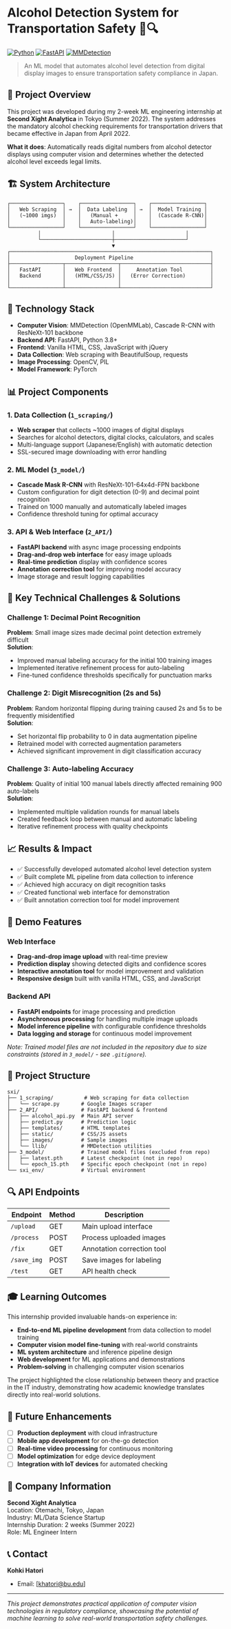 # Alcohol Detection System for Transportation Safety 🚛🔍

[![Python](https://img.shields.io/badge/Python-3.8+-blue.svg)](https://python.org)
[![FastAPI](https://img.shields.io/badge/FastAPI-0.68+-green.svg)](https://fastapi.tiangolo.com)
[![MMDetection](https://img.shields.io/badge/MMDetection-2.7.0-orange.svg)](https://github.com/open-mmlab/mmdetection)

> An ML model that automates alcohol level detection from digital display images to ensure transportation safety compliance in Japan.

## 🎯 Project Overview

This project was developed during my 2-week ML engineering internship at **Second Xight Analytica** in Tokyo (Summer 2022). The system addresses the mandatory alcohol checking requirements for transportation drivers that became effective in Japan from April 2022.

**What it does**: Automatically reads digital numbers from alcohol detector displays using computer vision and determines whether the detected alcohol level exceeds legal limits.

## 🏗️ System Architecture

```
┌─────────────────┐    ┌─────────────────┐    ┌─────────────────┐
│   Web Scraping  │ →  │  Data Labeling  │ →  │  Model Training │
│   (~1000 imgs)  │    │   (Manual +     │    │  (Cascade R-CNN)│
│                 │    │   Auto-labeling)│    │                 │
└─────────────────┘    └─────────────────┘    └─────────────────┘
          │                       │                       │
          └───────────────────────┼───────────────────────┘
                                  ▼
┌─────────────────────────────────────────────────────────────────┐
│                     Deployment Pipeline                         │
├─────────────────┬─────────────────┬─────────────────────────────┤
│   FastAPI       │   Web Frontend  │     Annotation Tool         │
│   Backend       │   (HTML/CSS/JS) │   (Error Correction)        │
│                 │                 │                             │
└─────────────────┴─────────────────┴─────────────────────────────┘
```

## 🔧 Technology Stack

- **Computer Vision**: MMDetection (OpenMMLab), Cascade R-CNN with ResNeXt-101 backbone
- **Backend API**: FastAPI, Python 3.8+
- **Frontend**: Vanilla HTML, CSS, JavaScript with jQuery
- **Data Collection**: Web scraping with BeautifulSoup, requests
- **Image Processing**: OpenCV, PIL
- **Model Framework**: PyTorch

## 📊 Project Components

### 1. Data Collection (`1_scraping/`)
- **Web scraper** that collects ~1000 images of digital displays
- Searches for alcohol detectors, digital clocks, calculators, and scales
- Multi-language support (Japanese/English) with automatic detection
- SSL-secured image downloading with error handling

### 2. ML Model (`3_model/`)
- **Cascade Mask R-CNN** with ResNeXt-101-64x4d-FPN backbone
- Custom configuration for digit detection (0-9) and decimal point recognition
- Trained on 1000 manually and automatically labeled images
- Confidence threshold tuning for optimal accuracy

### 3. API & Web Interface (`2_API/`)
- **FastAPI backend** with async image processing endpoints
- **Drag-and-drop web interface** for easy image uploads
- **Real-time prediction** display with confidence scores
- **Annotation correction tool** for improving model accuracy
- Image storage and result logging capabilities

## 🎯 Key Technical Challenges & Solutions

### Challenge 1: Decimal Point Recognition
**Problem**: Small image sizes made decimal point detection extremely difficult  
**Solution**: 
- Improved manual labeling accuracy for the initial 100 training images
- Implemented iterative refinement process for auto-labeling
- Fine-tuned confidence thresholds specifically for punctuation marks

### Challenge 2: Digit Misrecognition (2s and 5s)
**Problem**: Random horizontal flipping during training caused 2s and 5s to be frequently misidentified  
**Solution**: 
- Set horizontal flip probability to 0 in data augmentation pipeline
- Retrained model with corrected augmentation parameters
- Achieved significant improvement in digit classification accuracy

### Challenge 3: Auto-labeling Accuracy
**Problem**: Quality of initial 100 manual labels directly affected remaining 900 auto-labels  
**Solution**:
- Implemented multiple validation rounds for manual labels
- Created feedback loop between manual and automatic labeling
- Iterative refinement process with quality checkpoints

## 📈 Results & Impact

- ✅ Successfully developed automated alcohol level detection system
- ✅ Built complete ML pipeline from data collection to inference
- ✅ Achieved high accuracy on digit recognition tasks
- ✅ Created functional web interface for demonstration
- ✅ Built annotation correction tool for model improvement

## 🎥 Demo Features

### Web Interface
- **Drag-and-drop image upload** with real-time preview
- **Prediction display** showing detected digits and confidence scores
- **Interactive annotation tool** for model improvement and validation
- **Responsive design** built with vanilla HTML, CSS, and JavaScript

### Backend API
- **FastAPI endpoints** for image processing and prediction
- **Asynchronous processing** for handling multiple image uploads
- **Model inference pipeline** with configurable confidence thresholds
- **Data logging and storage** for continuous model improvement

*Note: Trained model files are not included in the repository due to size constraints (stored in `3_model/` - see `.gitignore`).*

## 📁 Project Structure

```
sxi/
├── 1_scraping/          # Web scraping for data collection
│   └── scrape.py       # Google Images scraper
├── 2_API/              # FastAPI backend & frontend
│   ├── alcohol_api.py  # Main API server
│   ├── predict.py      # Prediction logic
│   ├── templates/      # HTML templates
│   ├── static/         # CSS/JS assets
│   ├── images/         # Sample images
│   └── llib/           # MMDetection utilities
├── 3_model/            # Trained model files (excluded from repo)
│   ├── latest.pth      # Latest checkpoint (not in repo)
│   └── epoch_15.pth    # Specific epoch checkpoint (not in repo)
└── sxi_env/            # Virtual environment
```

## 🔍 API Endpoints

| Endpoint | Method | Description |
|----------|--------|-------------|
| `/upload` | GET | Main upload interface |
| `/process` | POST | Process uploaded images |
| `/fix` | GET | Annotation correction tool |
| `/save_img` | POST | Save images for labeling |
| `/test` | GET | API health check |

## 🎓 Learning Outcomes

This internship provided invaluable hands-on experience in:

- **End-to-end ML pipeline development** from data collection to model training
- **Computer vision model fine-tuning** with real-world constraints
- **ML system architecture** and inference pipeline design
- **Web development** for ML applications and demonstrations
- **Problem-solving** in challenging computer vision scenarios

The project highlighted the close relationship between theory and practice in the IT industry, demonstrating how academic knowledge translates directly into real-world solutions.

## 🔮 Future Enhancements

- [ ] **Production deployment** with cloud infrastructure
- [ ] **Mobile app development** for on-the-go detection
- [ ] **Real-time video processing** for continuous monitoring
- [ ] **Model optimization** for edge device deployment
- [ ] **Integration with IoT devices** for automated checking

## 🏢 Company Information

**Second Xight Analytica**  
Location: Otemachi, Tokyo, Japan  
Industry: ML/Data Science Startup  
Internship Duration: 2 weeks (Summer 2022)  
Role: ML Engineer Intern

## 📞 Contact

**Kohki Hatori**  
- Email: [khatori@bu.edu]
<!-- - LinkedIn: [Your LinkedIn Profile]
- Portfolio: [Your Portfolio Website] -->

---

*This project demonstrates practical application of computer vision technologies in regulatory compliance, showcasing the potential of machine learning to solve real-world transportation safety challenges.*
